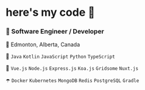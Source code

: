 # here's my code 💜

### 💼 Software Engineer / Developer

📍 Edmonton, Alberta, Canada

👾 `Java`  `Kotlin`  `JavaScript`  `Python`  `TypeScript`

🔮  `Vue.js`  `Node.js`  `Express.js`  `Koa.js`  `Gridsome`  `Nuxt.js`

☂️ `Docker`  `Kubernetes`  `MongoDB`  `Redis`  `PostgreSQL`  `Gradle`
